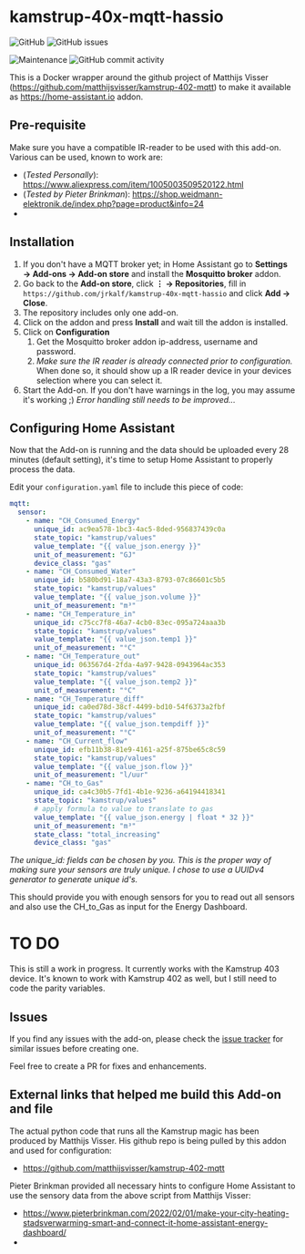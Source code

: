 # kamstrup-40x-mqtt-hassio

![GitHub](https://img.shields.io/github/license/jrkalf/kamstrup-40x-mqtt-hassio)
![GitHub issues](https://img.shields.io/github/issues/jrkalf/kamstrup-40x-mqtt-hassio)

![Maintenance](https://img.shields.io/maintenance/yes/2022)
![GitHub commit activity](https://img.shields.io/github/commit-activity/y/jrkalf/kamstrup-40x-mqtt-hassio)

This is a Docker wrapper around the github project of Matthijs Visser (https://github.com/matthijsvisser/kamstrup-402-mqtt) to make it available as https://home-assistant.io addon.

## Pre-requisite
Make sure you have a compatible IR-reader to be used with this add-on. Various can be used, known to work are:
- (*Tested Personally*): https://www.aliexpress.com/item/1005003509520122.html
- (*Tested by Pieter Brinkman*): https://shop.weidmann-elektronik.de/index.php?page=product&info=24
- 
## Installation
1. If you don't have a MQTT broker yet; in Home Assistant go to **Settings → Add-ons → Add-on store** and install the **Mosquitto broker** addon.
2. Go back to the **Add-on store**, click **⋮ → Repositories**, fill in</br>  `https://github.com/jrkalf/kamstrup-40x-mqtt-hassio` and click **Add → Close**.
3. The repository includes only one add-on.
4. Click on the addon and press **Install** and wait till the addon is installed.
5. Click on **Configuration**
   1. Get the Mosquitto broker addon ip-address, username and password.
   2. *Make sure the IR reader is already connected prior to configuration.* When done so, it should show up a IR reader device in your devices selection where you can select it.
6. Start the Add-on. If you don't have warnings in the log, you may assume it's working ;)
   *Error handling still needs to be improved...*

## Configuring Home Assistant
Now that the Add-on is running and the data should be uploaded every 28 minutes (default setting), it's time to setup Home Assistant to properly process the data.

Edit your `configuration.yaml` file to include this piece of code:
```yaml
mqtt:
  sensor:
    - name: "CH_Consumed_Energy"
      unique_id: ac9ea578-1bc3-4ac5-8ded-956837439c0a
      state_topic: "kamstrup/values"
      value_template: "{{ value_json.energy }}"
      unit_of_measurement: "GJ"
      device_class: "gas"
    - name: "CH_Consumed_Water"
      unique_id: b580bd91-18a7-43a3-8793-07c86601c5b5
      state_topic: "kamstrup/values"
      value_template: "{{ value_json.volume }}"
      unit_of_measurement: "m³"
    - name: "CH_Temperature_in"
      unique_id: c75cc7f8-46a7-4cb0-83ec-095a724aaa3b
      state_topic: "kamstrup/values"
      value_template: "{{ value_json.temp1 }}"
      unit_of_measurement: "°C"
    - name: "CH_Temperature_out"
      unique_id: 063567d4-2fda-4a97-9428-0943964ac353
      state_topic: "kamstrup/values"
      value_template: "{{ value_json.temp2 }}"
      unit_of_measurement: "°C"
    - name: "CH_Temperature_diff"
      unique_id: ca0ed78d-38cf-4499-bd10-54f6373a2fbf
      state_topic: "kamstrup/values"
      value_template: "{{ value_json.tempdiff }}"
      unit_of_measurement: "°C"
    - name: "CH_Current_flow"
      unique_id: efb11b38-81e9-4161-a25f-875be65c8c59
      state_topic: "kamstrup/values"
      value_template: "{{ value_json.flow }}"
      unit_of_measurement: "l/uur"
    - name: "CH_to_Gas"
      unique_id: ca4c30b5-7fd1-4b1e-9236-a64194418341
      state_topic: "kamstrup/values"
      # apply formula to value to translate to gas
      value_template: "{{ value_json.energy | float * 32 }}"
      unit_of_measurement: "m³"
      state_class: "total_increasing"
      device_class: "gas"  
```
*The unique_id: fields can be chosen by you. This is the proper way of making sure your sensors are truly unique. I chose to use a UUIDv4 generator to generate unique id's.*

This should provide you with enough sensors for you to read out all sensors and also use the CH_to_Gas as input for the Energy Dashboard.

# TO DO
This is still a work in progress. It currently works with the Kamstrup 403 device. It's known to work with Kamstrup 402 as well, but I still need to code the parity variables.

## Issues
If you find any issues with the add-on, please check the [issue tracker](https://github.com/jrkalf/kamstrup-40x-mqtt-hassio/issues) for similar issues before creating one.

Feel free to create a PR for fixes and enhancements. 

## External links that helped me build this Add-on and file
The actual python code that runs all the Kamstrup magic has been produced by Matthijs Visser. His github repo is being pulled by this addon and used for configuration:
- https://github.com/matthijsvisser/kamstrup-402-mqtt

Pieter Brinkman provided all necessary hints to configure Home Assistant to use the sensory data from the above script from Matthijs Visser:
- https://www.pieterbrinkman.com/2022/02/01/make-your-city-heating-stadsverwarming-smart-and-connect-it-home-assistant-energy-dashboard/
- 
